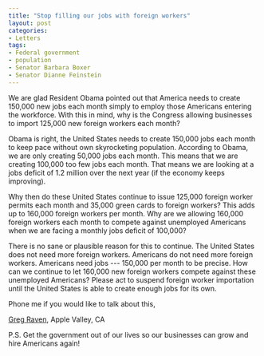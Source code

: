 ```yaml
---
title: "Stop filling our jobs with foreign workers"
layout: post
categories:
- Letters
tags:
- Federal government
- population
- Senator Barbara Boxer
- Senator Dianne Feinstein
---
```


We are glad Resident Obama pointed out that America needs to create 150,000 new jobs each month simply to employ those Americans entering the workforce. With this in mind, why is the Congress allowing businesses to import 125,000 new foreign workers each month?

  
Obama is right, the United States needs to create 150,000 jobs each month to keep pace without own skyrocketing population. According to Obama, we are only creating 50,000 jobs each month. This means that we are creating 100,000 too few jobs each month. That means we are looking at a jobs deficit of 1.2 million over the next year (if the economy keeps improving).

Why then do these United States continue to issue 125,000 foreign worker permits each month and 35,000 green cards to foreign workers? This adds up to 160,000 foreign workers per month. Why are we allowing 160,000 foreign workers each month to compete against unemployed Americans when we are facing a monthly jobs deficit of 100,000?

There is no sane or plausible reason for this to continue. The United States does not need more foreign workers. Americans do not need more foreign workers. Americans need jobs --- 150,000 per month to be precise. How can we continue to let 160,000 new foreign workers compete against these unemployed Americans? Please act to suspend foreign worker importation until the United States is able to create enough jobs for its own.

Phone me if you would like to talk about this,

[Greg Raven](https://www.gregraven.org), Apple Valley, CA

P.S. Get the government out of our lives so our businesses can grow and hire Americans again!